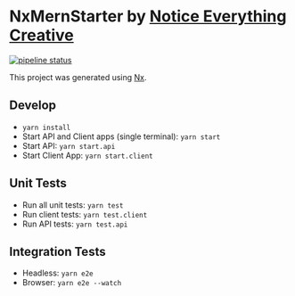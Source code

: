 # NxMernStarter by [Notice Everything Creative](https://noticeeverything.com)

[![pipeline status](https://gitlab.com/NoticeEverything/nx-mern-starter/badges/main/pipeline.svg)](https://gitlab.com/NoticeEverything/nx-mern-starter/-/commits/main)

This project was generated using [Nx](https://nx.dev).

## Develop

-   `yarn install`
-   Start API and Client apps (single terminal): `yarn start`
-   Start API: `yarn start.api`
-   Start Client App: `yarn start.client`

## Unit Tests

-   Run all unit tests: `yarn test`
-   Run client tests: `yarn test.client`
-   Run API tests: `yarn test.api`

## Integration Tests

-   Headless: `yarn e2e`
-   Browser: `yarn e2e --watch`
